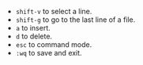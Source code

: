 - `shift-v` to select a line.
- `shift-g` to go to the last line of a file.
- `a` to insert.
- `d` to delete.
- `esc` to command mode.
- `:wq` to save and exit.
